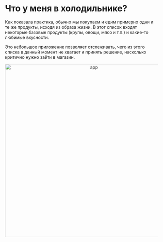 # Что у меня в холодильнике?

Как показала практика, обычно мы покупаем и едим примерно одни и те же продукты, исходя из образа жизни. В этот список входят некоторые базовые продукты (крупы, овощи, мясо и т.п.) и какие-то любимые вкусности.

Это небольшое приложение позволяет отслеживать, чего из этого списка в данный момент не хватает и принять решение, насколько критично нужно зайти в магазин.

<p align="center">
  <img src="https://github.com/user-attachments/assets/1d2f2908-3be9-47d2-9a50-eacf097f2a5c" alt="app" width="570"/>
</p>
